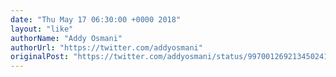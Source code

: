```yaml
---
date: "Thu May 17 06:30:00 +0000 2018"
layout: "like"
authorName: "Addy Osmani"
authorUrl: "https://twitter.com/addyosmani"
originalPost: "https://twitter.com/addyosmani/status/997001269213450241"
---
```

